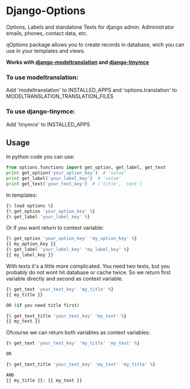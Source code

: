 # Django-Options

Options, Labels and standalone Texts for django admin. Administrator emails, phones, contact data, etc.

qOptions package allows you to create records in database, wich you can use in your templates and views.

**Works with [django-modeltranslation](https://github.com/deschler/django-modeltranslation) and [django-tinymce](https://github.com/aljosa/django-tinymce)**

### To use modeltranslation:

Add 'modeltranslation' to INSTALLED\_APPS and 'options.translation' to MODELTRANSLATION\_TRANSLATION_FILES

### To use django-tinymce:

Add 'tinymce' to INSTALLED_APPS

## Usage

In python code you can use:

```python
from options.functions import get_option, get_label, get_text
print get_option('your_option_key')  # 'value'
print get_label('your_label_key')  # 'value'
print get_text('your_text_key')  # ['title', 'text']
```

In templates:

```python
{% load options %}
{% get_option 'your_option_key' %}
{% get_label 'your_label_key' %}
```

Or if you want return to context variable:

```python
{% get_option 'your_option_key' 'my_option_key' %}
{{ my_option_key }}
{% get_label 'your_label_key' 'my_label_key' %}
{{ my_label_key }}
```

With texts it's a little more complicated. You need two texts, but you probably do not wont hit database or cache twice. So we return first variable directly and second as context variable.

```python
{% get_text 'your_text_key' 'my_title' %}
{{ my_title }}

OR (if you need title first)

{% get_text_title 'your_text_key' 'my_text' %}
{{ my_text }}
```

Ofcourse we can return both variables as context variables:

```python
{% get_text 'your_text_key' 'my_title' 'my_text' %}

OR

{% get_text_title 'your_text_key' 'my_text' 'my_title' %}

AND
{{ my_title }}: {{ my_text }}
```
